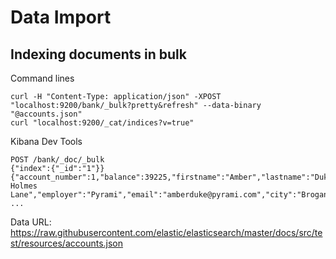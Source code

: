 # Data Import

## Indexing documents in bulk

Command lines

```
curl -H "Content-Type: application/json" -XPOST "localhost:9200/bank/_bulk?pretty&refresh" --data-binary "@accounts.json"
curl "localhost:9200/_cat/indices?v=true"
```

Kibana Dev Tools

```
POST /bank/_doc/_bulk
{"index":{"_id":"1"}}
{"account_number":1,"balance":39225,"firstname":"Amber","lastname":"Duke","age":32,"gender":"M","address":"880 Holmes Lane","employer":"Pyrami","email":"amberduke@pyrami.com","city":"Brogan","state":"IL"}
...
```

Data URL: https://raw.githubusercontent.com/elastic/elasticsearch/master/docs/src/test/resources/accounts.json
